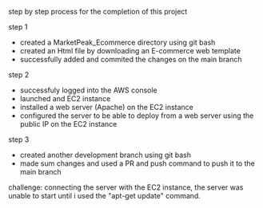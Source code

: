 step by step process for the completion of this project

step 1
-  created a MarketPeak_Ecommerce directory using git bash 
-  created an Html file by downloading an E-commerce web template
-  successfully added and commited the changes on the main branch

step 2
-  successfuly logged into the AWS console 
-  launched and EC2 instance
-  installed a web server (Apache) on the EC2 instance
-  configured the server to be able to deploy from a web server using the public IP on the EC2 instance

step 3
-  created another development branch using git bash
-  made sum changes and used a PR and push command to push it to the main branch

challenge:
connecting the server with the EC2 instance, the server was unable to start until i used the "apt-get update" command.

